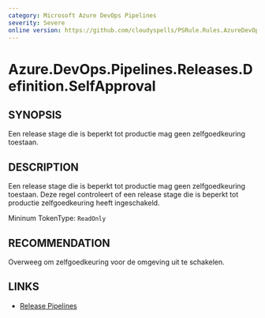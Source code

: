 ```yaml
---
category: Microsoft Azure DevOps Pipelines
severity: Severe
online version: https://github.com/cloudyspells/PSRule.Rules.AzureDevOps/blob/main/src/PSRule.Rules.AzureDevOps/nl/Azure.DevOps.Pipelines.Releases.Definition.SelfApproval.md
---
```


# Azure.DevOps.Pipelines.Releases.Definition.SelfApproval

## SYNOPSIS

Een release stage die is beperkt tot productie mag geen zelfgoedkeuring toestaan.

## DESCRIPTION

Een release stage die is beperkt tot productie mag geen zelfgoedkeuring toestaan. Deze
regel controleert of een release stage die is beperkt tot productie zelfgoedkeuring heeft ingeschakeld.

Mininum TokenType: `ReadOnly`

## RECOMMENDATION

Overweeg om zelfgoedkeuring voor de omgeving uit te schakelen.

## LINKS

- [Release Pipelines](https://docs.microsoft.com/nl-nl/azure/devops/pipelines/release/?view=azure-devops)

